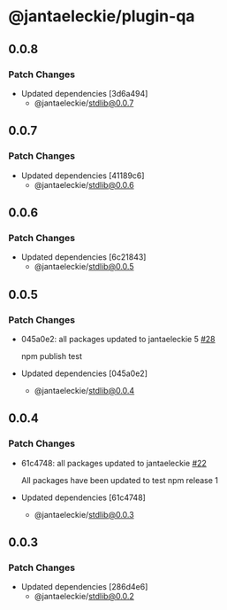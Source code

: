 # @jantaeleckie/plugin-qa

## 0.0.8

### Patch Changes

- Updated dependencies [3d6a494]
  - @jantaeleckie/stdlib@0.0.7

## 0.0.7

### Patch Changes

- Updated dependencies [41189c6]
  - @jantaeleckie/stdlib@0.0.6

## 0.0.6

### Patch Changes

- Updated dependencies [6c21843]
  - @jantaeleckie/stdlib@0.0.5

## 0.0.5

### Patch Changes

- 045a0e2: all packages updated to jantaeleckie 5
  [#28](https://github.com/JantaeLeckie/frontier_test/pull/28)

  npm publish test

- Updated dependencies [045a0e2]
  - @jantaeleckie/stdlib@0.0.4

## 0.0.4

### Patch Changes

- 61c4748: all packages updated to jantaeleckie
  [#22](https://github.com/JantaeLeckie/frontier_test/pull/22)

  All packages have been updated to test npm release 1

- Updated dependencies [61c4748]
  - @jantaeleckie/stdlib@0.0.3

## 0.0.3

### Patch Changes

- Updated dependencies [286d4e6]
  - @jantaeleckie/stdlib@0.0.2
